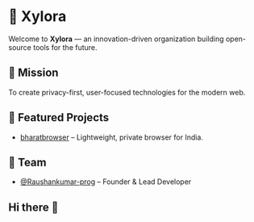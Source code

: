 # 🌱 Xylora

Welcome to **Xylora** — an innovation-driven organization building open-source tools for the future.


## 🚀 Mission
To create privacy-first, user-focused technologies for the modern web.

## 🔧 Featured Projects
- [bharatbrowser](https://github.com/Xylora/bharatbrowser) – Lightweight, private browser for India.

## 🧠 Team
- [@Raushankumar-prog](https://github.com/Raushankumar-prog) – Founder & Lead Developer
## Hi there 👋

<!--

**Here are some ideas to get you started:**

🙋‍♀️ A short introduction - what is your organization all about?
🌈 Contribution guidelines - how can the community get involved?
👩‍💻 Useful resources - where can the community find your docs? Is there anything else the community should know?
🍿 Fun facts - what does your team eat for breakfast?
🧙 Remember, you can do mighty things with the power of [Markdown](https://docs.github.com/github/writing-on-github/getting-started-with-writing-and-formatting-on-github/basic-writing-and-formatting-syntax)
-->
